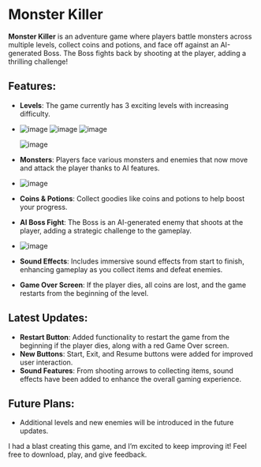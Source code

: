 # Monster Killer

**Monster Killer** is an adventure game where players battle monsters across multiple levels, collect coins and potions, and face off against an AI-generated Boss. The Boss fights back by shooting at the player, adding a thrilling challenge!

## Features:
- **Levels**: The game currently has 3 exciting levels with increasing difficulty.
- ![image](https://github.com/user-attachments/assets/96f10a12-1732-41c4-b7f4-d41f02d25e18)
  ![image](https://github.com/user-attachments/assets/fc34c146-da8c-4886-b321-cae644db2c8a)
  ![image](https://github.com/user-attachments/assets/b456be3e-3c19-4d2a-a511-fd1fb1035b19)

  ![image](https://github.com/user-attachments/assets/895fdc83-e66a-4701-b482-de569ef12bbc)


- **Monsters**: Players face various monsters and enemies that now move and attack the player thanks to AI features.
- ![image](https://github.com/user-attachments/assets/935e09ab-fd9f-441d-af8e-5114f9144de2)

- **Coins & Potions**: Collect goodies like coins and potions to help boost your progress.
- **AI Boss Fight**: The Boss is an AI-generated enemy that shoots at the player, adding a strategic challenge to the gameplay.
- ![image](https://github.com/user-attachments/assets/df788881-9ecd-4a71-8df4-461ffb26517a)

- **Sound Effects**: Includes immersive sound effects from start to finish, enhancing gameplay as you collect items and defeat enemies.
- **Game Over Screen**: If the player dies, all coins are lost, and the game restarts from the beginning of the level.

## Latest Updates:
- **Restart Button**: Added functionality to restart the game from the beginning if the player dies, along with a red Game Over screen.
- **New Buttons**: Start, Exit, and Resume buttons were added for improved user interaction.
- **Sound Features**: From shooting arrows to collecting items, sound effects have been added to enhance the overall gaming experience.

## Future Plans:
- Additional levels and new enemies will be introduced in the future updates.
  
I had a blast creating this game, and I’m excited to keep improving it! Feel free to download, play, and give feedback.

